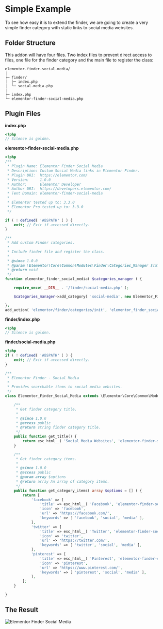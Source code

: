 # Simple Example

To see how easy it is to extend the finder, we are going to create a very simple finder category with static links to social media websites.

## Folder Structure

This addon will have four files. Two index files to prevent direct access to files, one file for the finder category and the main file to register the class:

```
elementor-finder-social-media/
|
├─ finder/
|  ├─ index.php
|  └─ social-media.php
|
├─ index.php
└─ elementor-finder-social-media.php
```

## Plugin Files

**index.php**

```php
<?php
// Silence is golden.
```

**elementor-finder-social-media.php**

```php
<?php
/**
 * Plugin Name: Elementor Finder Social Media
 * Description: Custom Social Media links in Elementor Finder.
 * Plugin URI:  https://elementor.com/
 * Version:     1.0.0
 * Author:      Elementor Developer
 * Author URI:  https://developers.elementor.com/
 * Text Domain: elementor-finder-social-media
 *
 * Elementor tested up to: 3.3.0
 * Elementor Pro tested up to: 3.3.0
 */

if ( ! defined( 'ABSPATH' ) ) {
	exit; // Exit if accessed directly.
}

/**
 * Add custom Finder categories.
 *
 * Include finder file and register the class.
 *
 * @since 1.0.0
 * @param \Elementor\Core\Common\Modules\Finder\Categories_Manager $categories_manager.
 * @return void
 */
function elementor_finder_social_media( $categories_manager ) {

	require_once( __DIR__ . '/finder/social-media.php' );

	$categories_manager->add_category( 'social-media', new Elementor_Finder_Social_Media() );

};
add_action( 'elementor/finder/categories/init', 'elementor_finder_social_media' );
```

**finder/index.php**

```php
<?php
// Silence is golden.
```

**finder/social-media.php**

```php
<?php
if ( ! defined( 'ABSPATH' ) ) {
	exit; // Exit if accessed directly.
}

/**
 * Elementor Finder - Social Media
 *
 * Provides searchable items to social media websites.
 */
class Elementor_Finder_Social_Media extends \Elementor\Core\Common\Modules\Finder\Base_Category {

	/**
	 * Get finder category title.
	 *
	 * @since 1.0.0
	 * @access public
	 * @return string finder category title.
	 */
	public function get_title() {
		return esc_html__( 'Social Media Websites', 'elementor-finder-social-media' );
	}

	/**
	 * Get finder category items.
	 *
	 * @since 1.0.0
	 * @access public
	 * @param array $options
	 * @return array An array of category items.
	 */
	public function get_category_items( array $options = [] ) {
		return [
			'facebook' => [
				'title' => esc_html__( 'Facebook', 'elementor-finder-social-media' ),
				'icon' => 'facebook',
				'url' => 'https://facebook.com/',
				'keywords' => [ 'facebook', 'social', 'media' ],
			],
			'twitter' => [
				'title' => esc_html__( 'Twitter', 'elementor-finder-social-media' ),
				'icon' => 'twitter',
				'url' => 'https://twitter.com/',
				'keywords' => [ 'twitter', 'social', 'media' ],
			],
			'pinterest' => [
				'title' => esc_html__( 'Pinterest', 'elementor-finder-social-media' ),
				'icon' => 'pinterest',
				'url' => 'https://www.pinterest.com/',
				'keywords' => [ 'pinterest', 'social', 'media' ],
			],
		];
	}

}
```

## The Result

![Elementor Finder Social Media](/assets/img/elementor-finder-social-media.png)
